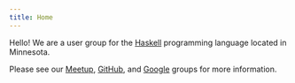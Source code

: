 ```yaml
---
title: Home
---
```


Hello! We are a user group for the [Haskell](http://www.haskell.org/)
programming language located in Minnesota.

Please see our [Meetup](http://www.meetup.com/HaskellMN/),
[GitHub](https://github.com/HaskellMN), and
[Google](https://groups.google.com/forum/#!forum/haskellmn) groups for
more information.
